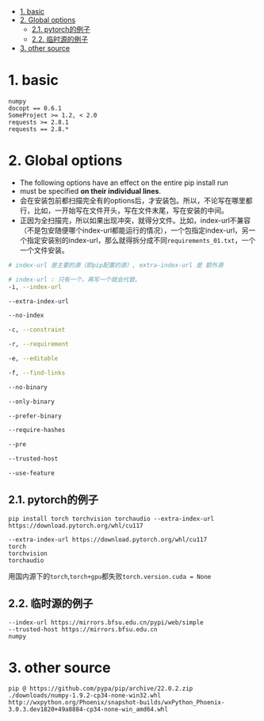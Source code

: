 - [1. basic](#1-basic)
- [2. Global options](#2-global-options)
  - [2.1. pytorch的例子](#21-pytorch的例子)
  - [2.2. 临时源的例子](#22-临时源的例子)
- [3. other source](#3-other-source)

# 1. basic

```
numpy
docopt == 0.6.1
SomeProject >= 1.2, < 2.0
requests >= 2.8.1
requests == 2.8.*
```

# 2. Global options

- The following options have an effect on the entire pip install run
- must be specified **on their individual lines**.
- 会在安装包前都扫描完全有的options后，才安装包。所以，不论写在哪里都行，比如，一开始写在文件开头，写在文件末尾，写在安装的中间。
- 正因为全扫描完，所以如果出现冲突，就得分文件。比如，index-url不兼容（不是包安随便哪个index-url都能运行的情况），一个包指定index-url，另一个指定安装别的index-url，那么就得拆分成不同`requirements_01.txt`，一个一个文件安装。


```bash
# index-url 是主要的源（即pip配置的源）, extra-index-url 是 额外源

# index-url : 只有一个，再写一个就会代替。
-i, --index-url

--extra-index-url

--no-index

-c, --constraint

-r, --requirement

-e, --editable

-f, --find-links

--no-binary

--only-binary

--prefer-binary

--require-hashes

--pre

--trusted-host

--use-feature
```


## 2.1. pytorch的例子
`pip install torch torchvision torchaudio --extra-index-url https://download.pytorch.org/whl/cu117`

```
--extra-index-url https://download.pytorch.org/whl/cu117
torch 
torchvision 
torchaudio 
```

用国内源下的`torch`,`torch+gpu`都失败`torch.version.cuda = None`

## 2.2. 临时源的例子
```
--index-url https://mirrors.bfsu.edu.cn/pypi/web/simple	
--trusted-host https://mirrors.bfsu.edu.cn
numpy
```

# 3. other source
```
pip @ https://github.com/pypa/pip/archive/22.0.2.zip
./downloads/numpy-1.9.2-cp34-none-win32.whl
http://wxpython.org/Phoenix/snapshot-builds/wxPython_Phoenix-3.0.3.dev1820+49a8884-cp34-none-win_amd64.whl
```
